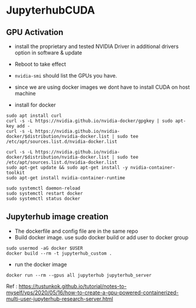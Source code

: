 # JupyterhubCUDA

## GPU Activation

 - install the proprietary and tested NVIDIA Driver in additional drivers option in software & update
 - Reboot to take effect
 - `nvidia-smi` should list the GPUs you have.
 - since we are using docker images we dont have to install CUDA on host machine

 - install for docker
 ```
sudo apt install curl
curl -s -L https://nvidia.github.io/nvidia-docker/gpgkey | sudo apt-key add -
curl -s -L https://nvidia.github.io/nvidia-docker/$distribution/nvidia-docker.list | sudo tee /etc/apt/sources.list.d/nvidia-docker.list 

curl -s -L https://nvidia.github.io/nvidia-docker/$distribution/nvidia-docker.list | sudo tee /etc/apt/sources.list.d/nvidia-docker.list 
sudo apt-get update && sudo apt-get install -y nvidia-container-toolkit
sudo apt-get install nvidia-container-runtime

sudo systemctl daemon-reload
sudo systemctl restart docker
sudo systemctl status docker

```


## Jupyterhub image creation 

 - The dockerfile and config file are in the same repo
 - Build docker image. use sudo docker build or add user to docker group

 ``` 
 sudo usermod -aG docker $USER
 docker build --rm -t jupyterhub_custom .
 ```
 
- run the docker image
```
docker run --rm --gpus all jupyterhub jupyterhub_server
```

 
Ref : https://tustunkok.github.io/tutorial/notes-to-myself/vps/2020/05/16/how-to-create-a-gpu-powered-containerized-multi-user-jupyterhub-research-server.html